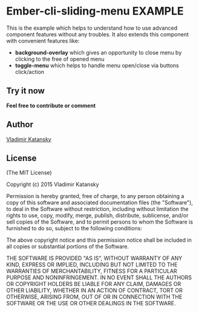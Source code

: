 # Ember-cli-sliding-menu EXAMPLE

This is the example which helps to understand how to use advanced component features 
without any troubles. It also extends this component with convenient features like:

- **background-overlay** which gives an opportunity to close menu by clicking to the free of opened menu
- **toggle-menu** which helps to handle menu open/close via buttons click/action

## Try it now



**Feel free to contribute or comment**

## Author
  [Vladimir Katansky](http://github.com/Blackening999)
## License

(The MIT License)

Copyright (c) 2015 Vladimir Katansky

Permission is hereby granted, free of charge, to any person obtaining a copy of
this software and associated documentation files (the "Software"), to deal in
the Software without restriction, including without limitation the rights to
use, copy, modify, merge, publish, distribute, sublicense, and/or sell copies of
the Software, and to permit persons to whom the Software is furnished to do so,
subject to the following conditions:

The above copyright notice and this permission notice shall be included in all
copies or substantial portions of the Software.

THE SOFTWARE IS PROVIDED "AS IS", WITHOUT WARRANTY OF ANY KIND, EXPRESS OR
IMPLIED, INCLUDING BUT NOT LIMITED TO THE WARRANTIES OF MERCHANTABILITY, FITNESS
FOR A PARTICULAR PURPOSE AND NONINFRINGEMENT. IN NO EVENT SHALL THE AUTHORS OR
COPYRIGHT HOLDERS BE LIABLE FOR ANY CLAIM, DAMAGES OR OTHER LIABILITY, WHETHER
IN AN ACTION OF CONTRACT, TORT OR OTHERWISE, ARISING FROM, OUT OF OR IN
CONNECTION WITH THE SOFTWARE OR THE USE OR OTHER DEALINGS IN THE SOFTWARE.
